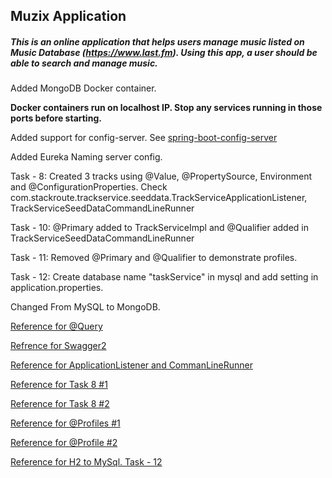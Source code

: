 ## Muzix Application

##### This is an online application that helps users manage music listed on Music Database (https://www.last.fm). Using this app, a user should be able to search and manage music.

Added MongoDB Docker container.

**Docker containers run on localhost IP. Stop any services running in those ports before starting.**

Added support for config-server. See [spring-boot-config-server](https://github.com/Bsd15/spring-boot-config-server)

Added Eureka Naming server config. 


Task - 8: Created 3 tracks using @Value, @PropertySource, Environment and @ConfigurationProperties. Check com.stackroute.trackservice.seeddata.TrackServiceApplicationListener, TrackServiceSeedDataCommandLineRunner

Task - 10: @Primary added to TrackServiceImpl and @Qualifier added in TrackServiceSeedDataCommandLineRunner

Task - 11: Removed @Primary and @Qualifier to demonstrate profiles.

Task - 12: Create database name "taskService" in mysql and add setting in application.properties.

Changed From MySQL to MongoDB.

[Reference for @Query](http://zetcode.com/springboot/datajpaquery/)

[Refrence for Swagger2](https://www.baeldung.com/swagger-2-documentation-for-spring-rest-api)

[Reference for ApplicationListener and CommanLineRunner](https://www.baeldung.com/running-setup-logic-on-startup-in-spring)

[Reference for Task 8 #1](https://www.baeldung.com/properties-with-spring)

[Reference for Task 8 #2](http://appsdeveloperblog.com/reading-application-properties-spring-boot/)

[Reference for @Profiles #1](https://dzone.com/articles/spring-boot-profiles-1)

[Reference for @Profile #2](https://www.baeldung.com/spring-profiles)

[Reference for H2 to MySql. Task - 12](https://springframework.guru/configuring-spring-boot-for-mysql/)
